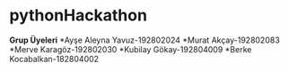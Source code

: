 # pythonHackathon
**Grup Üyeleri**
*Ayşe Aleyna Yavuz-192802024
*Murat Akçay-192802083
*Merve Karagöz-192802030
*Kubilay Gökay-192804009
*Berke Kocabalkan-182804002

